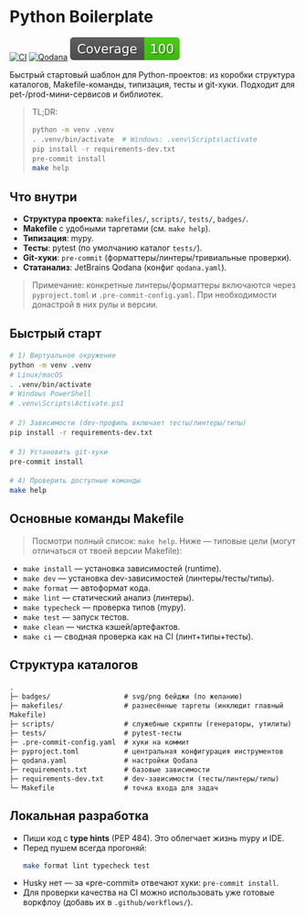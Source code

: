 # Python Boilerplate

[![CI](https://github.com/LizardKing131313/python_boilerplate/actions/workflows/ci.yml/badge.svg)](https://github.com/LizardKing131313/python_boilerplate/actions/workflows/ci.yml)
[![Qodana](https://github.com/LizardKing131313/python_boilerplate/actions/workflows/qodana_code_quality.yml/badge.svg)](https://github.com/LizardKing131313/python_boilerplate/actions/workflows/qodana_code_quality.yml)
![Coverage](badges/coverage.svg)

Быстрый стартовый шаблон для Python-проектов: из коробки структура каталогов, Makefile-команды, типизация, тесты и git-хуки. Подходит для pet-/prod-мини-сервисов и библиотек.

> TL;DR:
> ```bash
> python -m venv .venv
> . .venv/bin/activate  # Windows: .venv\Scripts\activate
> pip install -r requirements-dev.txt
> pre-commit install
> make help
> ```

## Что внутри

- **Структура проекта**: `makefiles/`, `scripts/`, `tests/`, `badges/`.
- **Makefile** с удобными таргетами (см. `make help`).
- **Типизация**: mypy.
- **Тесты**: pytest (по умолчанию каталог `tests/`).
- **Git-хуки**: `pre-commit` (форматтеры/линтеры/тривиальные проверки).
- **Статанализ**: JetBrains Qodana (конфиг `qodana.yaml`).

> Примечание: конкретные линтеры/форматтеры включаются через `pyproject.toml` и `.pre-commit-config.yaml`. При необходимости донастрой в них рулы и версии.

## Быстрый старт

```bash
# 1) Виртуальное окружение
python -m venv .venv
# Linux/macOS
. .venv/bin/activate
# Windows PowerShell
# .venv\Scripts\Activate.ps1

# 2) Зависимости (dev-профиль включает тесты/линтеры/типы)
pip install -r requirements-dev.txt

# 3) Установить git-хуки
pre-commit install

# 4) Проверить доступные команды
make help
```

## Основные команды Makefile

> Посмотри полный список: `make help`. Ниже — типовые цели (могут отличаться от твоей версии Makefile):

- `make install` — установка зависимостей (runtime).
- `make dev` — установка dev-зависимостей (линтеры/тесты/типы).
- `make format` — автоформат кода.
- `make lint` — статический анализ (линтеры).
- `make typecheck` — проверка типов (mypy).
- `make test` — запуск тестов.
- `make clean` — чистка кэшей/артефактов.
- `make ci` — сводная проверка как на CI (линт+типы+тесты).

## Структура каталогов

```
.
├─ badges/                  # svg/png бейджи (по желанию)
├─ makefiles/               # разнесённые таргеты (инклюдит главный Makefile)
├─ scripts/                 # служебные скрипты (генераторы, утилиты)
├─ tests/                   # pytest-тесты
├─ .pre-commit-config.yaml  # хуки на коммит
├─ pyproject.toml           # центральная конфигурация инструментов
├─ qodana.yaml              # настройки Qodana
├─ requirements.txt         # базовые зависимости
├─ requirements-dev.txt     # dev-зависимости (тесты/линтеры/типы)
└─ Makefile                 # точка входа для задач
```

## Локальная разработка

- Пиши код с **type hints** (PEP 484). Это облегчает жизнь mypy и IDE.
- Перед пушем всегда прогоняй:
  ```bash
  make format lint typecheck test
  ```
- Husky нет — за «pre-commit» отвечают хуки: `pre-commit install`.
- Для проверки качества на CI можно использовать уже готовые воркфлоу (добавь их в `.github/workflows/`).
